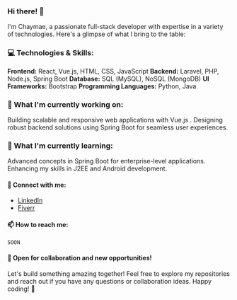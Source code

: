 ### Hi there! 👋
I'm Chaymae, a passionate full-stack developer with expertise in a variety of technologies. Here's a glimpse of what I bring to the table:

### 💻 Technologies & Skills:
**Frontend:** React, Vue.js, HTML, CSS, JavaScript
**Backend:** Laravel, PHP, Node.js, Spring Boot
**Database:** SQL (MySQL), NoSQL (MongoDB)
**UI Frameworks:** Bootstrap
**Programming Languages:** Python, Java
### 🚀 What I'm currently working on:
Building scalable and responsive web applications with Vue.js .
Designing robust backend solutions using Spring Boot for seamless user experiences.
### 🌱 What I'm currently learning:
Advanced concepts in Spring Boot for enterprise-level applications.
Enhancing my skills in J2EE and Android development.

#### 🔗 Connect with me:
- [LinkedIn](https://www.linkedin.com/in/chaymae-alaiss-24ba742aa/)
- [Fiverr](https://fr.fiverr.com/yukicheniwla?up_rollout=true)

#### 📫 How to reach me:
	SOON

#### 🤝 Open for collaboration and new opportunities!

Let's build something amazing together! Feel free to explore my repositories and reach out if you have any questions or collaboration ideas. Happy coding! 🚀
